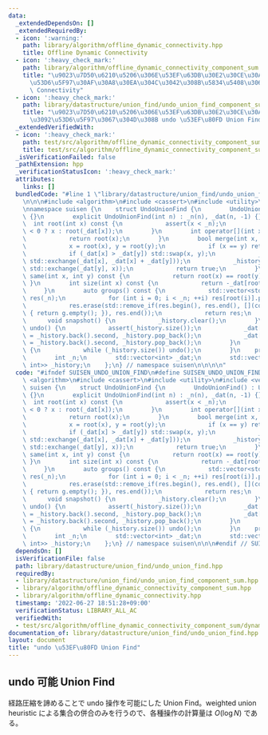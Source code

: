 ```yaml
---
data:
  _extendedDependsOn: []
  _extendedRequiredBy:
  - icon: ':warning:'
    path: library/algorithm/offline_dynamic_connectivity.hpp
    title: Offline Dynamic Connectivity
  - icon: ':heavy_check_mark:'
    path: library/algorithm/offline_dynamic_connectivity_component_sum.hpp
    title: "\u9023\u7D50\u6210\u5206\u306E\u53EF\u63DB\u30E2\u30CE\u30A4\u30C9\u548C\
      \u53D6\u5F97\u30AF\u30A8\u30EA\u304C\u3042\u308B\u5834\u5408\u306E Offline Dynamic\
      \ Connectivity"
  - icon: ':heavy_check_mark:'
    path: library/datastructure/union_find/undo_union_find_component_sum.hpp
    title: "\u9023\u7D50\u6210\u5206\u306E\u53EF\u63DB\u30E2\u30CE\u30A4\u30C9\u548C\
      \u3092\u53D6\u5F97\u3067\u304D\u308B undo \u53EF\u80FD Union Find"
  _extendedVerifiedWith:
  - icon: ':heavy_check_mark:'
    path: test/src/algorithm/offline_dynamic_connectivity_component_sum/dynamic_graph_vertex_add_component_sum.test.cpp
    title: test/src/algorithm/offline_dynamic_connectivity_component_sum/dynamic_graph_vertex_add_component_sum.test.cpp
  _isVerificationFailed: false
  _pathExtension: hpp
  _verificationStatusIcon: ':heavy_check_mark:'
  attributes:
    links: []
  bundledCode: "#line 1 \"library/datastructure/union_find/undo_union_find.hpp\"\n\
    \n\n\n#include <algorithm>\n#include <cassert>\n#include <utility>\n#include <vector>\n\
    \nnamespace suisen {\n    struct UndoUnionFind {\n        UndoUnionFind() : UndoUnionFind(0)\
    \ {}\n        explicit UndoUnionFind(int n) : _n(n), _dat(n, -1) {}\n\n      \
    \  int root(int x) const {\n            assert(x < _n);\n            return _dat[x]\
    \ < 0 ? x : root(_dat[x]);\n        }\n        int operator[](int x) const {\n\
    \            return root(x);\n        }\n        bool merge(int x, int y) {\n\
    \            x = root(x), y = root(y);\n            if (x == y) return false;\n\
    \            if (_dat[x] > _dat[y]) std::swap(x, y);\n            _history.emplace_back(x,\
    \ std::exchange(_dat[x], _dat[x] + _dat[y]));\n            _history.emplace_back(y,\
    \ std::exchange(_dat[y], x));\n            return true;\n        }\n        bool\
    \ same(int x, int y) const {\n            return root(x) == root(y);\n       \
    \ }\n        int size(int x) const {\n            return -_dat[root(x)];\n   \
    \     }\n        auto groups() const {\n            std::vector<std::vector<int>>\
    \ res(_n);\n            for (int i = 0; i < _n; ++i) res[root(i)].push_back(i);\n\
    \            res.erase(std::remove_if(res.begin(), res.end(), [](const auto &g)\
    \ { return g.empty(); }), res.end());\n            return res;\n        }\n  \
    \      void snapshot() {\n            _history.clear();\n        }\n        void\
    \ undo() {\n            assert(_history.size());\n            _dat[_history.back().first]\
    \ = _history.back().second, _history.pop_back();\n            _dat[_history.back().first]\
    \ = _history.back().second, _history.pop_back();\n        }\n        void rollback()\
    \ {\n            while (_history.size()) undo();\n        }\n    protected:\n\
    \        int _n;\n        std::vector<int> _dat;\n        std::vector<std::pair<int,\
    \ int>> _history;\n    };\n} // namespace suisen\n\n\n\n"
  code: "#ifndef SUISEN_UNDO_UNION_FIND\n#define SUISEN_UNDO_UNION_FIND\n\n#include\
    \ <algorithm>\n#include <cassert>\n#include <utility>\n#include <vector>\n\nnamespace\
    \ suisen {\n    struct UndoUnionFind {\n        UndoUnionFind() : UndoUnionFind(0)\
    \ {}\n        explicit UndoUnionFind(int n) : _n(n), _dat(n, -1) {}\n\n      \
    \  int root(int x) const {\n            assert(x < _n);\n            return _dat[x]\
    \ < 0 ? x : root(_dat[x]);\n        }\n        int operator[](int x) const {\n\
    \            return root(x);\n        }\n        bool merge(int x, int y) {\n\
    \            x = root(x), y = root(y);\n            if (x == y) return false;\n\
    \            if (_dat[x] > _dat[y]) std::swap(x, y);\n            _history.emplace_back(x,\
    \ std::exchange(_dat[x], _dat[x] + _dat[y]));\n            _history.emplace_back(y,\
    \ std::exchange(_dat[y], x));\n            return true;\n        }\n        bool\
    \ same(int x, int y) const {\n            return root(x) == root(y);\n       \
    \ }\n        int size(int x) const {\n            return -_dat[root(x)];\n   \
    \     }\n        auto groups() const {\n            std::vector<std::vector<int>>\
    \ res(_n);\n            for (int i = 0; i < _n; ++i) res[root(i)].push_back(i);\n\
    \            res.erase(std::remove_if(res.begin(), res.end(), [](const auto &g)\
    \ { return g.empty(); }), res.end());\n            return res;\n        }\n  \
    \      void snapshot() {\n            _history.clear();\n        }\n        void\
    \ undo() {\n            assert(_history.size());\n            _dat[_history.back().first]\
    \ = _history.back().second, _history.pop_back();\n            _dat[_history.back().first]\
    \ = _history.back().second, _history.pop_back();\n        }\n        void rollback()\
    \ {\n            while (_history.size()) undo();\n        }\n    protected:\n\
    \        int _n;\n        std::vector<int> _dat;\n        std::vector<std::pair<int,\
    \ int>> _history;\n    };\n} // namespace suisen\n\n\n#endif // SUISEN_UNDO_UNION_FIND\n"
  dependsOn: []
  isVerificationFile: false
  path: library/datastructure/union_find/undo_union_find.hpp
  requiredBy:
  - library/datastructure/union_find/undo_union_find_component_sum.hpp
  - library/algorithm/offline_dynamic_connectivity_component_sum.hpp
  - library/algorithm/offline_dynamic_connectivity.hpp
  timestamp: '2022-06-27 18:51:28+09:00'
  verificationStatus: LIBRARY_ALL_AC
  verifiedWith:
  - test/src/algorithm/offline_dynamic_connectivity_component_sum/dynamic_graph_vertex_add_component_sum.test.cpp
documentation_of: library/datastructure/union_find/undo_union_find.hpp
layout: document
title: "undo \u53EF\u80FD Union Find"
---
```

## undo 可能 Union Find

経路圧縮を諦めることで undo 操作を可能にした Union Find。weighted union heuristic による集合の併合のみを行うので、各種操作の計算量は $O(\log N)$ である。
